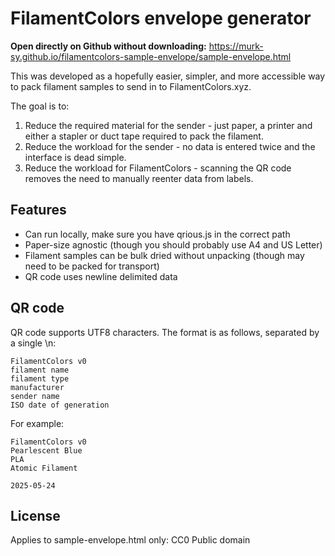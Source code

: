 # FilamentColors envelope generator

**Open directly on Github without downloading:** https://murk-sy.github.io/filamentcolors-sample-envelope/sample-envelope.html

This was developed as a hopefully easier, simpler, and more accessible way to pack filament samples to send in to FilamentColors.xyz.

The goal is to:

1) Reduce the required material for the sender - just paper, a printer and either a stapler or duct tape required to pack the filament.
2) Reduce the workload for the sender - no data is entered twice and the interface is dead simple.
2) Reduce the workload for FilamentColors - scanning the QR code removes the need to manually reenter data from labels.


## Features

- Can run locally, make sure you have qrious.js in the correct path
- Paper-size agnostic (though you should probably use A4 and US Letter)
- Filament samples can be bulk dried without unpacking (though may need to be packed for transport)
- QR code uses newline delimited data


## QR code

QR code supports UTF8 characters. The format is as follows, separated by a single \n:
```
FilamentColors v0
filament name
filament type
manufacturer
sender name
ISO date of generation
```

For example:

```
FilamentColors v0
Pearlescent Blue
PLA
Atomic Filament

2025-05-24
```

## License

Applies to sample-envelope.html only: CC0 Public domain